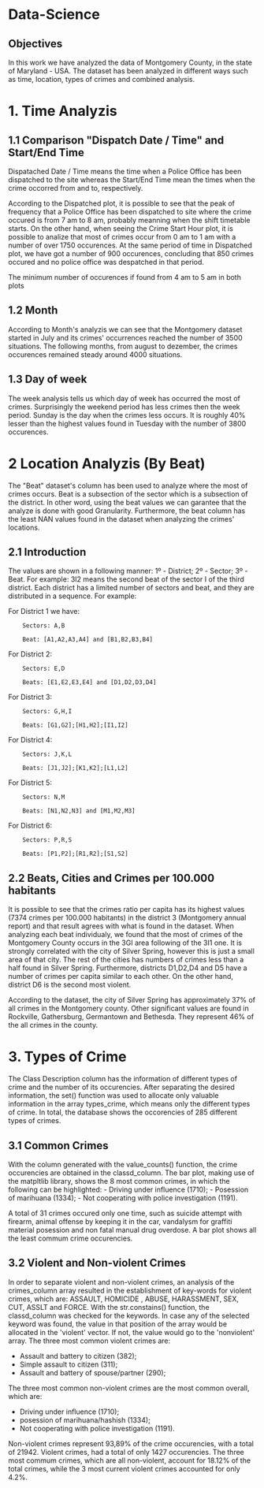 # Data-Science
## Objectives
In this work we have analyzed the data of Montgomery County, in the state of Maryland - USA. The dataset has been analyzed in different ways such as time, location, types of crimes and combined analysis.

# 1. Time Analyzis
## 1.1 Comparison "Dispatch Date / Time" and Start/End Time
   Dispatached Date / Time means the time when a Police Office has been dispatched to the site whereas the Start/End Time mean the times when the crime occorred from and to, respectively.
   
   According to the Dispatched plot, it is possible to see that the peak of frequency that a Police Office has been dispatched to site where the crime occured is from 7 am to 8 am, probably meanning when the shift timetable starts. On the other hand, when seeing the Crime Start Hour plot, it is possible to analize that most of crimes occur from 0 am to 1 am with a number of over 1750 occurences. At the same period of time in Dispatched plot, we have got a number of 900 occurences, concluding that 850 crimes occured and no police office was despatched in that period.
   
   The minimum number of occurences if found from 4 am to 5 am in both plots
   
## 1.2 Month
   According to Month's analyzis we can see that the Montgomery dataset started in July and its crimes' occurrences reached the number of 3500 situations. The following months, from august to dezember, the crimes occurences remained steady around 4000 situations.

## 1.3 Day of week
   The week analysis tells us which day of week has occurred the most of crimes. Surprisingly the weekend period has less crimes then the week period. Sunday is the day when the crimes less occurs. It is roughly 40% lesser than the highest values found  in Tuesday with the number of 3800 occurences.
   
   # 2 Location Analyzis (By Beat)
The "Beat" dataset's column has been used to analyze where the most of crimes occurs. Beat is a subsection of the sector which is a subsection of the district. In other word, using the beat values we can garantee that the analyze is done with good Granularity. Furthermore, the beat column has the least NAN values found in the dataset when analyzing the crimes' locations.

## 2.1 Introduction
The values are shown in a following manner: 1º - District; 2º - Sector; 3º - Beat. For example: 3I2 means the second beat of the sector I of the third district. Each district has a limited number of sectors and beat, and they are distributed in a sequence.
For example:

For District 1 we have:
        
        Sectors: A,B
        
        Beat: [A1,A2,A3,A4] and [B1,B2,B3,B4]

For District 2:
        
        Sectors: E,D
        
        Beats: [E1,E2,E3,E4] and [D1,D2,D3,D4]

For District 3:
        
        Sectors: G,H,I
        
        Beats: [G1,G2];[H1,H2];[I1,I2]

For District 4:        
        
        Sectors: J,K,L
        
        Beats: [J1,J2];[K1,K2];[L1,L2]

For District 5:
        
        Sectors: N,M
        
        Beats: [N1,N2,N3] and [M1,M2,M3]

For District 6: 
        
        Sectors: P,R,S 
        
        Beats: [P1,P2];[R1,R2];[S1,S2]

## 2.2 Beats, Cities and Crimes per 100.000 habitants

It is possible to see that the crimes ratio per capita has its highest values (7374 crimes per 100.000 habitants) in the district 3 (Montgomery annual report) and that result agrees with what is found in the dataset. When analyzing each beat individualy, we found that the most of crimes of the Montgomery County occurs in the 3GI area following of the 3I1 one. It is strongly correlated with the city of Silver Spring, however this is just a small area of that city. The rest of the cities has numbers of crimes less than a half found in Silver Spring. Furthermore, districts D1,D2,D4 and D5 have a number of crimes per capita similar to each other. On the other hand, district D6 is the second most violent.

According to the dataset, the city of Silver Spring has approximately 37% of all crimes in the Montgomery county. Other significant values are found in Rockville, Gathersburg, Germantown and Bethesda. They represent 46% of the all crimes in the county.

# 3. Types of Crime

   The Class Description column has the information of different types of crime and the number of its occurencies. After separating the desired information, the set() function was used to allocate only valuable information in the array types_crime, which means only the different types of crime. In total, the database shows the occorencies of 285 different types of crimes.

## 3.1 Common Crimes

   With the column generated with the value_counts() function, the crime occurencies are obtained in the classd_column. The bar plot, making use of the matpltlib library, shows the 8 most common crimes, in which the following can be highlighted:
    - Driving under influence (1710);
    - Posession of marihuana (1334);
    - Not cooperating with police investigation (1191).
    
   A total of 31 crimes occured only one time, such as suicide attempt with firearm, animal offense by keeping it in the car, vandalysm for graffiti material posession and non fatal manual drug overdose. A bar plot shows all the least commum crime occurencies.


## 3.2 Violent and Non-violent Crimes

   In order to separate violent and non-violent crimes, an analysis of the crimes_column array resulted in the establishment of key-words for violent crimes, which are: ASSAULT, HOMICIDE , ABUSE, HARASSMENT, SEX, CUT, ASSLT and FORCE. With the str.constains() function, the classd_column was checked for the keywords. In case any of the selected keyword was found, the value in that position of the array would be allocated in the 'violent' vector. If not, the value would go to the 'nonviolent' array.
   The three most common violent crimes are:
   - Assault and battery to citizen (382);
   - Simple assault to citizen (311);
   - Assault and battery of spouse/partner (290);
   
   The three most common non-violent crimes are the most common overall, which are:
   - Driving under influence (1710);
   - posession of marihuana/hashish (1334);
   - Not cooperating with police investigation (1191).
   
Non-violent crimes represent 93,89% of the crime occurencies, with a total of 21942. Violent crimes, had a total of only 1427 occurencies. The three most commum crimes, which are all non-violent, account for 18.12% of the total crimes, while the 3 most current violent crimes accounted for only 4.2%.
